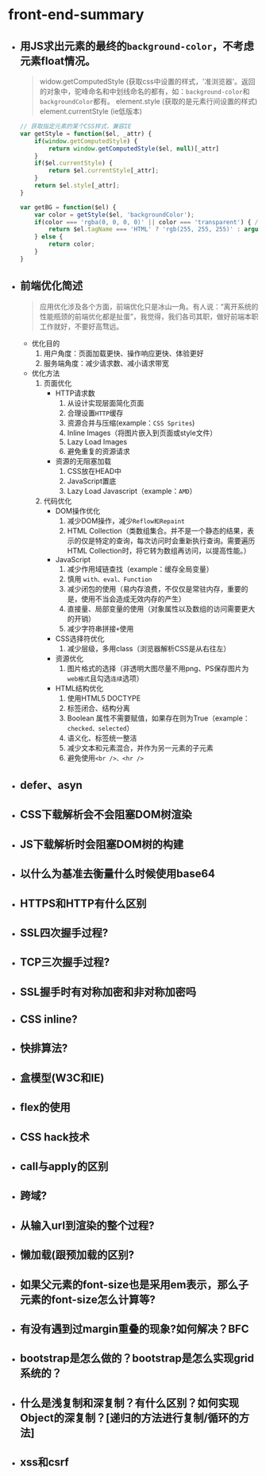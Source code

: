 # front-end-summary

- ## 用JS求出元素的最终的`background-color`，不考虑元素float情况。
    > widow.getComputedStyle (获取css中设置的样式，'准浏览器'。返回的对象中，驼峰命名和中划线命名的都有，如：`background-color`和`backgroundColor`都有。
    > element.style (获取的是元素行间设置的样式)
    > element.currentStyle (ie低版本)

    ```javascript
    // 获取指定元素的某个CSS样式，兼容IE
    var getStyle = function($el, _attr) {
        if(window.getComputedStyle) {
            return window.getComputedStyle($el, null)[_attr]
        }
        if($el.currentStyle) {
            return $el.currentStyle[_attr];
        }
        return $el.style[_attr];
    }

    var getBG = function($el) {
        var color = getStyle($el, 'backgroundColor');
        if(color === 'rgba(0, 0, 0, 0)' || color === 'transparent') { // 判断是否透明
            return $el.tagName === 'HTML' ? 'rgb(255, 255, 255)' : arguments.callee($el.parentNode, 'backgroundColor');
        } else {
            return color;
        }
    }
    ```

- ## 前端优化简述

    > 应用优化涉及各个方面，前端优化只是冰山一角。有人说：“离开系统的性能瓶颈的前端优化都是扯蛋”，我觉得，我们各司其职，做好前端本职工作就好，不要好高骛远。

    - 优化目的
        1. 用户角度：页面加载更快、操作响应更快、体验更好
        1. 服务端角度：减少请求数、减小请求带宽
    - 优化方法
        1. 页面优化
            - HTTP请求数
                1. 从设计实现层面简化页面
                1. 合理设置`HTTP`缓存
                1. 资源合并与压缩(example：`CSS Sprites`)
                1. Inline Images（将图片嵌入到页面或style文件）
                1. Lazy Load Images
                1. 避免重复的资源请求
            - 资源的无阻塞加载
                1. CSS放在HEAD中
                1. JavaScript置底
                1. Lazy Load Javascript（example：`AMD`）
        1. 代码优化
            - DOM操作优化
                1. 减少DOM操作，减少`Reflow和Repaint`
                1. HTML Collection（类数组集合。并不是一个静态的结果，表示的仅是特定的查询，每次访问时会重新执行查询。需要遍历 HTML Collection时，将它转为数组再访问，以提高性能。）
            - JavaScript
                1. 减少作用域链查找（example：缓存全局变量）
                1. 慎用 `with、eval、Function`
                1. 减少闭包的使用（易内存浪费，不仅仅是常驻内存，重要的是，使用不当会造成无效内存的产生）
                1. 直接量、局部变量的使用（对象属性以及数组的访问需要更大的开销）
                1. 减少字符串拼接`+`使用
            - CSS选择符优化
                1. 减少层级，多用class（浏览器解析CSS是从右往左）
            - 资源优化
                1. 图片格式的选择（非透明大图尽量不用png、PS保存图片为`web格式`且勾选`连续`选项）
            -  HTML结构优化
                1. 使用HTML5 DOCTYPE
                1. 标签闭合、结构分离
                1. Boolean 属性不需要赋值，如果存在则为True（example：`checked、selected`）
                1. 语义化、标签统一整洁
                1. 减少文本和元素混合，并作为另一元素的子元素
                1. 避免使用`<br />、<hr />`

- ## defer、asyn

- ## CSS下载解析会不会阻塞DOM树渲染

- ## JS下载解析时会阻塞DOM树的构建

- ## 以什么为基准去衡量什么时候使用base64

- ## HTTPS和HTTP有什么区别

- ## SSL四次握手过程?

- ## TCP三次握手过程?

- ## SSL握手时有对称加密和非对称加密吗

- ## CSS inline?

- ## 快排算法?

- ## 盒模型(W3C和IE)

- ## flex的使用

- ## CSS hack技术

- ## call与apply的区别

- ## 跨域?

- ## 从输入url到渲染的整个过程?

- ## 懒加载(跟预加载的区别?

- ## 如果父元素的font-size也是采用em表示，那么子元素的font-size怎么计算等?

- ## 有没有遇到过margin重叠的现象?如何解决？BFC

- ## bootstrap是怎么做的？bootstrap是怎么实现grid系统的？

- ## 什么是浅复制和深复制？有什么区别？如何实现Object的深复制？[递归的方法进行复制/循环的方法]

- ## xss和csrf

